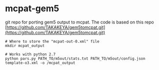 # mcpat-gem5
git repo for porting gem5 output to mcpat. The code is based on this repo [https://github.com/TAKAKEYA/gem5tomcpat.git](https://github.com/TAKAKEYA/gem5tomcpat.git) 

```
# Where to store the "mcpat-out-0.xml" file 
mkdir mcpat_output

# Works with python 2.7
python pars.py PATH_TO/m5out/stats.txt PATH_TO/m5out/config.json template-o3.xml -o /mcpat_output
```

